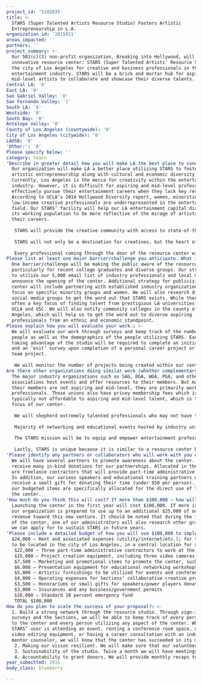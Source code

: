 ```yaml
---
project_id: '5102035'
title: >-
  STARS (Super Talented Artists Resource Studio) Fosters Artistic
  Entrepreneurship in L.A.
organization_id: '2015021'
areas_impacted: ''
partners: ''
project_summary: >-
  Our 501(c)(3) non-profit organization, Breaking into Hollywood, will launch an
  innovative resource center: STARS (Super Talented Artists' Resource Studio) in
  the city of Los Angeles for creative and business professionals in the
  entertainment industry. STARS will be a brick and mortar hub for aspiring and
  mid-level artists to collaborate and showcase their diverse talents.
Central LA: '0'
East LA: '0'
San Gabriel Valley: '0'
San Fernando Valley: '1'
South LA: '0'
Westside: '0'
South Bay: '0'
Antelope Valley: '0'
County of Los Angeles (countywide): '0'
City of Los Angeles (citywide): '0'
LAUSD: '0'
'Other:': '0'
Please specify below: ''
category: learn
'Describe in greater detail how you will make LA the best place to connect:': >-
  Our organization will make LA a better place utilizing STARS to foster
  artistic entrepreneurship along with cultural and economic diversity.
  Currently, Los Angeles is the mecca for creativity within the entertainment
  industry. However, it is difficult for aspiring and mid-level professionals to
  effectively pursue their entertainment careers when they lack key resources.
  According to UCLA’s 2014 Hollywood Diversity report, women, minorities and
  low-income creative professionals are underrepresented in the entertainment
  field. Our STARS’ facility will help our LA entertainment capital diversify
  its working population to be more reflective of the mirage of artists pursuing
  their careers. 
   
   STARS will provide the creative community with access to state-of-the art shared equipment, education and training, and accountability partnerships. As a result of STARS, more diverse artists will be better equipped for industry jobs and to produce their own projects, which will ultimately stabilize their finances as an artisticpreneur.
   
   STARS will not only be a destination for creatives, but the heart of where careers are developed and artistic dreams come true for all. Currently, our organization hosts over 25 educational networking events at various locations throughout the year with a total attendance of 2,000 entertainment professionals. This grant will allow our organization to use one venue for our events and programming. Los Angeles will become a better place to create because artists will not only have an avenue to learn about the creative arts, but also an artistic location to create their projects and showcase their talent within our center’s facility.
   
   Every professional coming through the door of the resource center will have an opportunity to become involved with our various Sections. STARS’ Sections are divided into each profession, such as the Acting Section, Writing Section, Directing Section, Producing Section, Music Composing Section, etc. Section Members can work individually within their Section, or collaborate with other Sections. Each Section has a Chair that is responsible to make sure that each Section showcases at least one project, or a joint project with another Section.
Please list at least one major barrier/challenge you anticipate. What is your strategy for overcoming these obstacles?: >-
  One barrier/challenge will be making the public aware of the resource center,
  particularly for recent college graduates and diverse groups. Our strategy is
  to utilize our 5,000 email list of industry professionals and local media to
  announce the opening of the center. Additional strategy for publicizing the
  center will include partnering with established industry organizations that
  focus on specific minority groups and women. We will also research diverse
  social media groups to get the word out that STARS exists. While there is
  often a key focus of finding talent from prestigious LA universities such as
  UCLA and USC. We will also notify community colleges in the county of Los
  Angeles, which will help us to get the word out to diverse aspiring
  professionals from an ethnic and economic standpoint.
Please explain how you will evaluate your work.: >-
  We will evaluate our work through surveys and keep track of the number of
  people as well as the demographics of the people utilizing STARS. Each person
  taking advantage of the studio will be required to complete an initial survey
  and an ‘exit’ survey upon completion of a personal career project or Section
  team project. 
   
   We will monitor the number of projects being created within our center on a regular basis. Through our quarterly evaluation methods, we will be able to make any necessary adjustments to maximize the center’s operational goals.
Are there other organizations doing similar work (whether complementary or competitive)? What is unique about your proposed approach?: >-
  The major industry organizations such as SAG, DGA, WGA, PGA, and other
  associations host events and offer resources to their members. But majority of
  their members are not aspiring and mid-level, they are primarily working
  professionals. Those unions also have pricey membership fees which is
  typically not affordable to aspiring and mid-level talent, which is the key
  focus of our center. 
   
   We will shepherd extremely talented professionals who may not have the credits to be a part of the unions. We will also provide them with training and industry contacts to better equip them with the tools needed to thrive in the entertainment business. 
   
   Majority of networking and educational events hosted by industry unions and other centers often occur in the evenings to accommodate those professionals who already have jobs. However, evening events often prevent many talented artists from attending because they do not have their own cars or because they work night shifts to obtain higher pay. Many industry events are held at elite locations which is not feasible for direct and safe bus routes. It can take artists 2-4 hours to arrive on time at an event that is only 20-45 mins way in a car. Lengthy public transportation commutes is a frequent hindrance for low-income industry professionals who have a sincere desire to attend evening workshops. STARS is unique in that it will hold a variety of events in the day to accommodate those who take public transportation.
   
   The STARS mission will be to equip and empower entertainment professionals with the tools needed to create their projects in a collaborative artistic environment. Collaboration is a key aspect of being successful in Hollywood. STARS will embrace collaboration and diversity among the various industry crafts.
   
   Lastly, STARS is unique because it is similar to a resource center but it operates like a small studio. It is a place where creative projects are actually being produced similar to a lab environment in the tech space. All artists will retain ownership of any projects they create unless otherwise decided by the artists. In other words, the studio will not own intellectual properties just because they are being created with the use of our STARS facility. To empower artists’ entrepreneurial spirits, STARS’ users will be encouraged to start their own entertainment companies utilizing guidance from our studio. This also includes helping professionals to register/copyright their creative properties.
'Please identify any partners or collaborators who will work with you on this project. How much of the $100,000 grant award will each partner receive?': >-
  We will have several partners to promote awareness about the center. We will
  receive many in-kind donations for our partnerships. Allocated in the budget
  are freelance contractors that will provide part-time administrative support.
  In addition, our various speakers and educational training partners will
  receive a small gift for donating their time (under $50 per person). Each of
  our budgeted items are specifically allocated for the direct use of launching
  the center.
'How much do you think this will cost? If more than $100,000 – how will you cover the additional costs?': >-
  Launching the center in the first year will cost $100,000. If more is needed,
  our organization is prepared to use up to an additional $25,000 of our regular
  revenue toward this new venture. It should be noted that during the first year
  of the center, one of our administrators will also research other grants that
  we can apply for to sustain STARS in future years.
'Please include a detailed budget of how you will use $100,000 to implement this project.': >-
  $24,000 – Rent and associated expenses (utility/internet/etc.); for the center
  to be located in the city of Los Angeles, in a central location for artists.
   $22,000 – Three part-time administrative contractors to work at the center. Note that we have several volunteers and board members that will also be involved with the center. 
   $15,000 – Project creation equipment, including three video cameras with accessories, two desktop computers, laptop, two printers/copiers combo, and software for filmmaking, editing, creative design and business office.
   $7,500 – Marketing and promotional items to promote the center, such as banner, brochures, etc.
   $6,000 – Presentation equipment for educational networking workshops, such as flat screen TV, projector and white board/screen
   $5,000 – Artistic furnishings to be utilized for events and conference room that can be made available for rental for studio member meetings or small casting sessions for Section projects
   $4,000 – Operating expenses for Sections’ collaborative creative projects
   $3,500 – Honorariums or small gifts for speakers/power players donating their time as a speaker/instructor/mentor
   $3,000 – Insurances and any business/government permits
   $10,000 – Standard 10 percent emergency fund
   TOTAL $100,000
How do you plan to scale the success of your proposal?: >-
  1. Build a strong network through the resource studio. Through sign-in sheets,
  surveys and the Sections, we will be able to keep track of every person coming
  to the center and every person utilizing any aspect of the center. Whether a
  STARS’ user is attending an event, renting a conference room space, using
  video editing equipment, or having a career consultation with an industry
  mentor counselor, we will know that the center has succeeded in its mission. 
   2. Making our vision resilient. We will make sure that our volunteers and paid staff are all clear on the vision of the resource studio. We will also be flexible as we execute the vision so that we maximize the benefits it has on the creative community-at-large.
   3. Sustainability of the studio. Twice a month we will have meetings to discuss our current budget so that we can assess its accuracy based on actual center use and operation. This process will allow us to effectively apply for the appropriate local and federal grants based on our center’s usage. 
   4. Accountability to grant donors. We will provide monthly recaps to our Goldhirsh Foundation point of contact. Through our report findings, we will gauge our success and continuously consider implementation of advice provided by the Foundation.
year_submitted: 2015
body_class: blueberry

---
```

